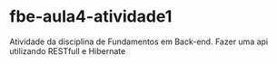 # fbe-aula4-atividade1
Atividade da disciplina de Fundamentos em Back-end. Fazer uma api utilizando RESTfull e Hibernate
